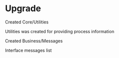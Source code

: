<h1>Upgrade</h1>
<p>Created Core/Utilities</p>
<p>Utilities was created for providing process information</p>
<p>Created Business/Messages</p>
<p>Interface messages list</p>
